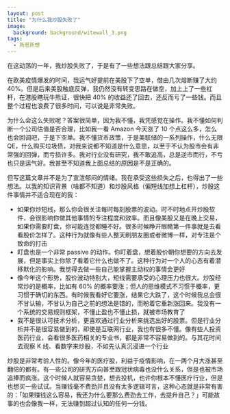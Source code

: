```yaml
---
layout: post
title: "为什么我炒股失败了"
image:
  background: background/witewall_3.png
tags:
  - 所思所想
---
```


在这动荡的一年，我炒股失败了，于是有了一些想法跟总结跟大家分享。

<!--more-->

在欧美疫情爆发的时间，我运气好提前在美股下了空单，借由几次熔断赚了大约 40%。但是后来美股触底反弹，我仍然没有转变思路在做空，加上上了一些杠杆，在港股瞎玩牛熊证，很快把 40% 的收益还了回去，还反而亏了一些钱。而且整个过程也浪费了很多时间，可以说是非常失败。

为什么会这么失败呢？答案很简单，因为我不懂，我凭感觉在操作。我不懂如何判断一个公司估值是否合理，比如我一看 Amazon 今天涨了 10 个点这么多，怎么也会回调吧，于是下空单。我不懂货币政策，于是美联储的一系列操作，什么无限 QE，什么购买垃圾债，对我来说都不知道是什么意思，以至于不认为股市会有非常强的回弹，而亏损许多。我对行业没有研究，我不敢追高，总是逆市而行，不亏也只是运气好。我甚至不知道我上面总结的原因是不是正确的。

但写这篇文章并不是为了宣泄郁闷的情绪。我在承受这些损失之后，也得出了一些想法。以我的知识背景（啥都不知道）和炒股风格（偏短线加想上杠杆），炒股这件事情并不适合现在的我：

- 如果你炒短线，那么你会很关注每时每刻股票的波动。时不时地点开炒股软件，会很影响你做其他事情的专注程度和效率。而且像美股又是在晚上交易，如果你需要盯盘，你可能连觉都睡不好。很多时候睁开眼睛第一件事就是去看看股价怎样了。这种行为就像有些人整天刷朋友圈或者微博一样，对专注是个致命的打击
- 盯盘也是一个非常 passive 的动作。你盯着盘，想着股价朝你想要的方向去发展，但是事实上你除了看着它什么也做不了。这种行为对一个人的心态有着潜移默化的影响。我觉得去做一些自己能掌握主动权的事情会更好
- 像今年这个形势，股价波动特别大，短线需要承受的心理压力也很大。炒股经常炒的是概率，比如有 60% 的概率要涨；但人的思维模式不习惯于概率，更习惯于确切的东西。有时候我看好它要涨，结果它大跌了，这个时候我总会很不甘认输，不甘认为自己之前的想法是错的，而盼着它重新涨回来。我没有一个系统的交易规则框架，不懂止盈也不懂止损，就被市场教育了
- 我不是很认可技术分析，更喜欢通过行业分析来挑选出好的股票。但是行业分析并不是很容易做到的，即使是互联网行业，我也有很多不懂。像有些人投资医药行业，会看很多医药相关的专业书，都是非常不容易做到的。与其花时间去观察 K 线、看数字来炒股，不如先认真沉浸进一个行业

炒股是非常考验人性的。像今年的医疗股，利益于疫情影响，在一两个月大涨甚至翻倍的都有。有一些公司的研究方向甚至跟冠状病毒也没什么关系，但是也被市场追捧而疯涨。这个时候人就容易贪婪，想去投机，也许你根本不懂医疗行业，但是也想买一些试试。当赚钱毫不费劲并且没有太多逻辑可言，这种心态就是非常有害的：「如果赚钱这么容易，我还为什么要那么费劲去工作，去提升自己？」可能故事的也会像我一样，无法赚到超过认知的任何一分钱。
